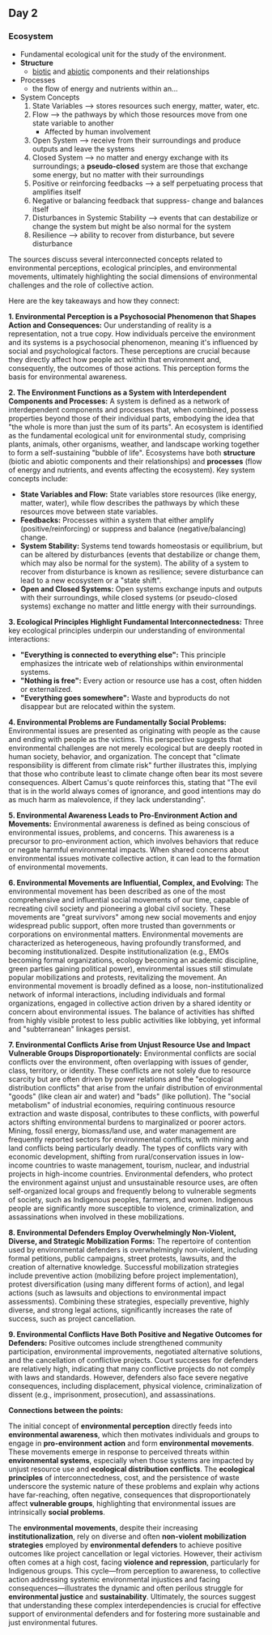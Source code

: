 ## Day 2
### Ecosystem
- Fundamental ecological unit for the study of the environment.
- **Structure**
	- <u>biotic</u> and <u>abiotic</u> components and their relationships
- Processes
	- the flow of energy and nutrients within an... 
- System Concepts
	1. State Variables --> stores resources such energy, matter, water, etc.
	2. Flow --> the pathways by which those resources move from one state variable to another
		- Affected by human involvement
	3. Open System --> receive from their surroundings and produce outputs and leave the systems
	4. Closed System --> no matter and energy exchange with its surroundings; a **pseudo-closed** system are those that exchange some energy, but no matter with their surroundings
	5. Positive or reinforcing feedbacks --> a self perpetuating process that amplifies itself
	6. Negative or balancing feedback that suppress- change and balances itself
	7. Disturbances in Systemic Stability --> events that can destabilize or change the system but might be also normal for the system
	8. Resilience --> ability to recover from disturbance, but severe disturbance

The sources discuss several interconnected concepts related to environmental perceptions, ecological principles, and environmental movements, ultimately highlighting the social dimensions of environmental challenges and the role of collective action.

Here are the key takeaways and how they connect:

**1. Environmental Perception is a Psychosocial Phenomenon that Shapes Action and Consequences:** Our understanding of reality is a representation, not a true copy. How individuals perceive the environment and its systems is a psychosocial phenomenon, meaning it's influenced by social and psychological factors. These perceptions are crucial because they directly affect how people act within that environment and, consequently, the outcomes of those actions. This perception forms the basis for environmental awareness.

**2. The Environment Functions as a System with Interdependent Components and Processes:** A system is defined as a network of interdependent components and processes that, when combined, possess properties beyond those of their individual parts, embodying the idea that "the whole is more than just the sum of its parts". An ecosystem is identified as the fundamental ecological unit for environmental study, comprising plants, animals, other organisms, weather, and landscape working together to form a self-sustaining "bubble of life". Ecosystems have both **structure** (biotic and abiotic components and their relationships) and **processes** (flow of energy and nutrients, and events affecting the ecosystem). Key system concepts include:

- **State Variables and Flow:** State variables store resources (like energy, matter, water), while flow describes the pathways by which these resources move between state variables.
- **Feedbacks:** Processes within a system that either amplify (positive/reinforcing) or suppress and balance (negative/balancing) change.
- **System Stability:** Systems tend towards homeostasis or equilibrium, but can be altered by disturbances (events that destabilize or change them, which may also be normal for the system). The ability of a system to recover from disturbance is known as resilience; severe disturbance can lead to a new ecosystem or a "state shift".
- **Open and Closed Systems:** Open systems exchange inputs and outputs with their surroundings, while closed systems (or pseudo-closed systems) exchange no matter and little energy with their surroundings.

**3. Ecological Principles Highlight Fundamental Interconnectedness:** Three key ecological principles underpin our understanding of environmental interactions:

- **"Everything is connected to everything else":** This principle emphasizes the intricate web of relationships within environmental systems.
- **"Nothing is free":** Every action or resource use has a cost, often hidden or externalized.
- **"Everything goes somewhere":** Waste and byproducts do not disappear but are relocated within the system.

**4. Environmental Problems are Fundamentally Social Problems:** Environmental issues are presented as originating with people as the cause and ending with people as the victims. This perspective suggests that environmental challenges are not merely ecological but are deeply rooted in human society, behavior, and organization. The concept that "climate responsibility is different from climate risk" further illustrates this, implying that those who contribute least to climate change often bear its most severe consequences. Albert Camus's quote reinforces this, stating that "The evil that is in the world always comes of ignorance, and good intentions may do as much harm as malevolence, if they lack understanding".

**5. Environmental Awareness Leads to Pro-Environment Action and Movements:** Environmental awareness is defined as being conscious of environmental issues, problems, and concerns. This awareness is a precursor to pro-environment action, which involves behaviors that reduce or negate harmful environmental impacts. When shared concerns about environmental issues motivate collective action, it can lead to the formation of environmental movements.

**6. Environmental Movements are Influential, Complex, and Evolving:** The environmental movement has been described as one of the most comprehensive and influential social movements of our time, capable of recreating civil society and pioneering a global civil society. These movements are "great survivors" among new social movements and enjoy widespread public support, often more trusted than governments or corporations on environmental matters. Environmental movements are characterized as heterogeneous, having profoundly transformed, and becoming institutionalized. Despite institutionalization (e.g., EMOs becoming formal organizations, ecology becoming an academic discipline, green parties gaining political power), environmental issues still stimulate popular mobilizations and protests, revitalizing the movement. An environmental movement is broadly defined as a loose, non-institutionalized network of informal interactions, including individuals and formal organizations, engaged in collective action driven by a shared identity or concern about environmental issues. The balance of activities has shifted from highly visible protest to less public activities like lobbying, yet informal and "subterranean" linkages persist.

**7. Environmental Conflicts Arise from Unjust Resource Use and Impact Vulnerable Groups Disproportionately:** Environmental conflicts are social conflicts over the environment, often overlapping with issues of gender, class, territory, or identity. These conflicts are not solely due to resource scarcity but are often driven by power relations and the "ecological distribution conflicts" that arise from the unfair distribution of environmental "goods" (like clean air and water) and "bads" (like pollution). The "social metabolism" of industrial economies, requiring continuous resource extraction and waste disposal, contributes to these conflicts, with powerful actors shifting environmental burdens to marginalized or poorer actors. Mining, fossil energy, biomass/land use, and water management are frequently reported sectors for environmental conflicts, with mining and land conflicts being particularly deadly. The types of conflicts vary with economic development, shifting from rural/conservation issues in low-income countries to waste management, tourism, nuclear, and industrial projects in high-income countries. Environmental defenders, who protect the environment against unjust and unsustainable resource uses, are often self-organized local groups and frequently belong to vulnerable segments of society, such as Indigenous peoples, farmers, and women. Indigenous people are significantly more susceptible to violence, criminalization, and assassinations when involved in these mobilizations.

**8. Environmental Defenders Employ Overwhelmingly Non-Violent, Diverse, and Strategic Mobilization Forms:** The repertoire of contention used by environmental defenders is overwhelmingly non-violent, including formal petitions, public campaigns, street protests, lawsuits, and the creation of alternative knowledge. Successful mobilization strategies include preventive action (mobilizing before project implementation), protest diversification (using many different forms of action), and legal actions (such as lawsuits and objections to environmental impact assessments). Combining these strategies, especially preventive, highly diverse, and strong legal actions, significantly increases the rate of success, such as project cancellation.

**9. Environmental Conflicts Have Both Positive and Negative Outcomes for Defenders:** Positive outcomes include strengthened community participation, environmental improvements, negotiated alternative solutions, and the cancellation of conflictive projects. Court successes for defenders are relatively high, indicating that many conflictive projects do not comply with laws and standards. However, defenders also face severe negative consequences, including displacement, physical violence, criminalization of dissent (e.g., imprisonment, prosecution), and assassinations.

**Connections between the points:**

The initial concept of **environmental perception** directly feeds into **environmental awareness**, which then motivates individuals and groups to engage in **pro-environment action** and form **environmental movements**. These movements emerge in response to perceived threats within **environmental systems**, especially when those systems are impacted by unjust resource use and **ecological distribution conflicts**. The **ecological principles** of interconnectedness, cost, and the persistence of waste underscore the systemic nature of these problems and explain why actions have far-reaching, often negative, consequences that disproportionately affect **vulnerable groups**, highlighting that environmental issues are intrinsically **social problems**.

The **environmental movements**, despite their increasing **institutionalization**, rely on diverse and often **non-violent mobilization strategies** employed by **environmental defenders** to achieve positive outcomes like project cancellation or legal victories. However, their activism often comes at a high cost, facing **violence and repression**, particularly for Indigenous groups. This cycle—from perception to awareness, to collective action addressing systemic environmental injustices and facing consequences—illustrates the dynamic and often perilous struggle for **environmental justice** and **sustainability**. Ultimately, the sources suggest that understanding these complex interdependencies is crucial for effective support of environmental defenders and for fostering more sustainable and just environmental futures.